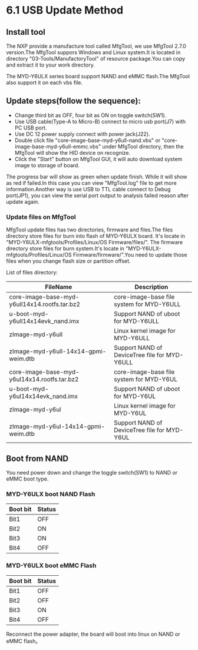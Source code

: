 # 6.1 USB Update Method

## Install tool

The NXP provide a manufacture tool called MfgTool, we use MfgTool 2.7.0 version.The MfgTool suppors Windows and Linux system.It is located in directory "03-Tools/ManufactoryTool" of resource package.You can copy and extract it to your work directory.

The MYD-Y6ULX series board support NAND and eMMC flash.The MfgTool also support it on each vbs file.

## Update steps(follow the sequence):

* Change third bit as OFF, four bit as ON on toggle switch(SW1).
* Use USB cable(Type-A to Micro-B) connect to micro usb port(J7) with PC USB port.
* Use DC 12 power supply connect with power jack(J22).
* Double click file "core-image-base-myd-y6ull-nand.vbs" or "core-image-base-myd-y6ull-emmc.vbs" under MfgTool directory, then the MfgTool will show the HID device on recognize.
* Click the "Start" button on MfgTool GUI, it will auto download system image to storage of board.

The progress bar will show as green when update finish. While it will show as red if failed.In this case you can view "MfgTool.log" file to get more information.Another way is use USB to TTL cable connect to Debug port(JP1), you can view the serial port output to analysis failed reason after update again.

### Update files on MfgTool

MfgTool update files has two directories, firmware and files.The files directory store files for burn into flash of MYD-Y6ULX board. It's locate in "MYD-Y6ULX-mfgtools/Profiles/Linux/OS Firmware/files/".
The firmware directory store files for burn system.It's locate in "MYD-Y6ULX-mfgtools/Profiles/Linux/OS Firmware/firmware/".You need to update those files when you change flash size or partition offset.

List of files directory:

FileName | Description
---- | -----
core-image-base-myd-y6ull14x14.rootfs.tar.bz2 | core-image-base file system for MYD-Y6ULL
u-boot-myd-y6ull14x14evk_nand.imx | Support NAND of uboot for MYD-Y6ULL
zImage-myd-y6ull | Linux kernel image for MYD-Y6ULL
zImage-myd-y6ull-14x14-gpmi-weim.dtb | Support NAND of DeviceTree file for MYD-Y6ULL
core-image-base-myd-y6ul14x14.rootfs.tar.bz2 | core-image-base file system for MYD-Y6UL
u-boot-myd-y6ul14x14evk_nand.imx | Support NAND of uboot for MYD-Y6UL
zImage-myd-y6ul | Linux kernel image for MYD-Y6UL
zImage-myd-y6ul-14x14-gpmi-weim.dtb | Support NAND of DeviceTree file for MYD-Y6UL

## Boot from NAND

You need power down and change the toggle switch(SW1) to NAND or eMMC boot type.

### MYD-Y6ULX boot NAND Flash

Boot bit | Status
--- | ----
Bit1 | OFF
Bit2 | ON
Bit3 | ON
Bit4 | OFF

### MYD-Y6ULX boot eMMC Flash

Boot bit | Status
--- | ----
Bit1 | OFF
Bit2 | OFF
Bit3 | ON
Bit4 | OFF


Reconnect the power adapter, the board will boot into linux on NAND or eMMC flash。
